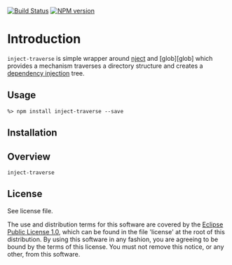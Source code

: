 [![Build Status](https://travis-ci.org/lcaballero/inject-traverse.svg?branch=master)](https://travis-ci.org/) [![NPM version](https://badge.fury.io/js/inject-traverse.svg)](http://badge.fury.io/js/inject-traverse)

# Introduction

`inject-traverse` is simple wrapper around [nject][nject] and [glob][glob] which
provides a mechanism traverses a directory structure and creates a [dependency
injection][di] tree.

## Usage

```
%> npm install inject-traverse --save
```

## Installation

## Overview

`inject-traverse`



## License

See license file.

The use and distribution terms for this software are covered by the
[Eclipse Public License 1.0][EPL-1], which can be found in the file 'license' at the
root of this distribution. By using this software in any fashion, you are
agreeing to be bound by the terms of this license. You must not remove this
notice, or any other, from this software.


[EPL-1]: http://opensource.org/licenses/eclipse-1.0.txt
[nject]: https://github.com/autoric/nject
[di]: http://en.wikipedia.org/wiki/Dependency_injection
